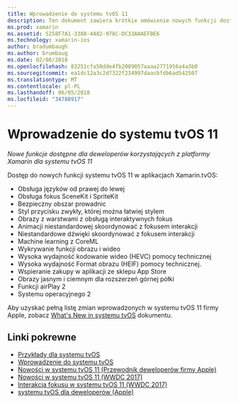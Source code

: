 ```yaml
---
title: Wprowadzenie do systemu tvOS 11
description: Ten dokument zawiera krótkie omówienie nowych funkcji dostępnych dla deweloperów platformy Xamarin w systemu tvOS 11 oraz łącza do wersji firmy Apple.
ms.prod: xamarin
ms.assetid: 5258F7A1-3388-4482-978C-DC33AAAEFBE6
ms.technology: xamarin-ios
author: bradumbaugh
ms.author: brumbaug
ms.date: 02/08/2018
ms.openlocfilehash: 83251cfa50dde4fb2089057aaaa2771956a4a3b0
ms.sourcegitcommit: ea1dc12a3c2d7322f234997daacbfdb6ad542507
ms.translationtype: MT
ms.contentlocale: pl-PL
ms.lasthandoff: 06/05/2018
ms.locfileid: "34788917"
---
```

# <a name="introduction-to-tvos-11"></a>Wprowadzenie do systemu tvOS 11

_Nowe funkcje dostępne dla deweloperów korzystających z platformy Xamarin dla systemu tvOS 11_

Dostęp do nowych funkcji systemu tvOS 11 w aplikacjach Xamarin.tvOS:

- Obsługa języków od prawej do lewej 
- Obsługa fokus SceneKit i SpriteKit
- Bezpieczny obszar prowadnic 
- Styl przycisku zwykły, której można łatwiej stylem
- Obrazy z warstwami z obsługą interaktywnych fokus
- Animacji niestandardowej skoordynować z fokusem interakcji
- Niestandardowe dźwięki skoordynować z fokusem interakcji
- Machine learning z CoreML
- Wykrywanie funkcji obrazu i wideo
- Wysoka wydajność kodowanie wideo (HEVC) pomocy technicznej
- Wysoka wydajność Format obrazu (HEIF) pomocy technicznej.
- Wspieranie zakupy w aplikacji ze sklepu App Store
- Obrazy jasnym i ciemnym dla rozszerzeń górnej półki
- Funkcji airPlay 2
- Systemu operacyjnego 2

Aby uzyskać pełną listę zmian wprowadzonych w systemu tvOS 11 firmy Apple, zobacz [What's New in systemu tvOS](https://developer.apple.com/library/content/releasenotes/General/WhatsNewinTVOS/Articles/tvOS_11_0.html) dokumentu.

## <a name="related-links"></a>Linki pokrewne

- [Przykłady dla systemu tvOS](https://developer.xamarin.com/samples/tvos/all/)
- [Wprowadzenie do systemu tvOS](~/ios/tvos/index.md)
- [Nowości w systemu tvOS 11 (Przewodnik deweloperów firmy Apple)](https://developer.apple.com/library/content/releasenotes/General/WhatsNewinTVOS/Articles/tvOS_11_0.html)
- [Nowości w systemu tvOS 11 (WWDC 2017)](https://developer.apple.com/videos/play/wwdc2017/209/)
- [Interakcja fokusu w systemu tvOS 11 (WWDC 2017)](https://developer.apple.com/videos/play/wwdc2017/224/)
- [systemu tvOS dla deweloperów (Apple)](https://developer.apple.com/tvos/)
